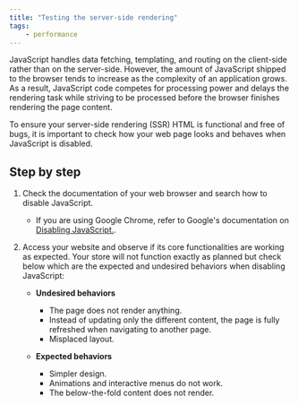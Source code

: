 ```yaml
---
title: "Testing the server-side rendering"
tags: 
    - performance
---
```


JavaScript handles data fetching, templating, and routing on the client-side rather than on the server-side. However, the amount of JavaScript shipped to the browser tends to increase as the complexity of an application grows. As a result, JavaScript code competes for processing power and delays the rendering task while striving to be processed before the browser finishes rendering the page content.

To ensure your server-side rendering (SSR) HTML is functional and free of bugs, it is important to check how your web page looks and behaves when JavaScript is disabled.

## Step by step

1. Check the documentation of your web browser and search how to disable JavaScript.

    - If you are using Google Chrome, refer to Google's documentation on [Disabling JavaScript.](https://developers.google.com/web/tools/chrome-devtools/javascript/disable).

2. Access your website and observe if its core functionalities are working as expected. Your store will not function exactly as planned but check below which are the expected and undesired behaviors when disabling JavaScript:

    - **Undesired behaviors**

        - The page does not render anything.
        - Instead of updating only the different content, the page is fully refreshed when navigating to another page.
        - Misplaced layout.

    - **Expected behaviors**

        - Simpler design.
        - Animations and interactive menus do not work.
        - The below-the-fold content does not render.

